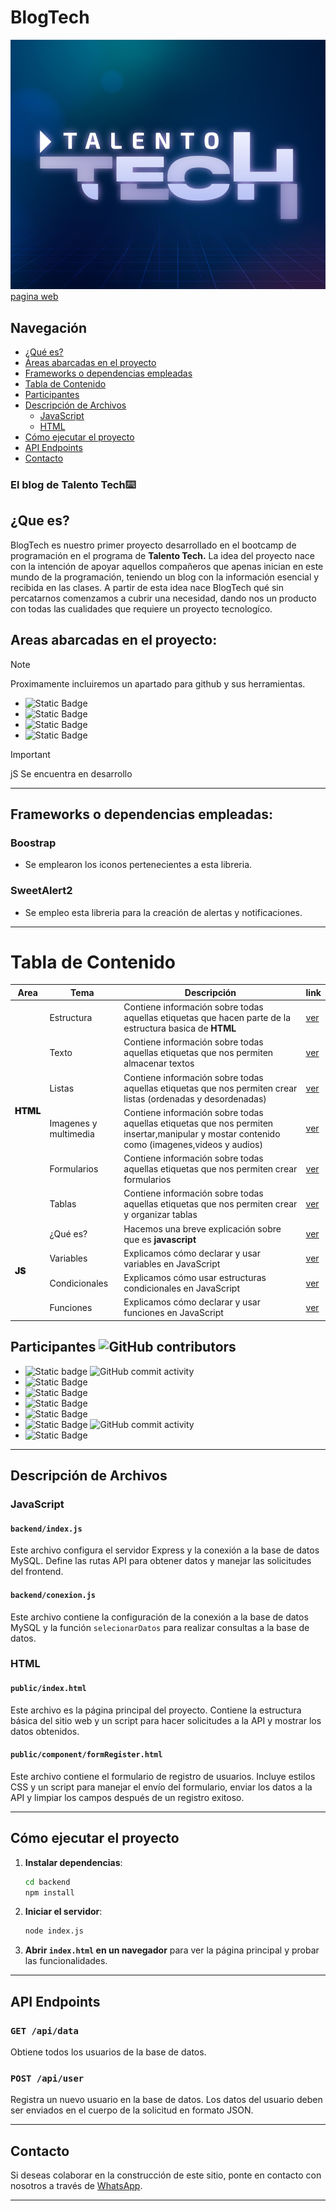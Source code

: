 # BlogTech
![logo de talento tech](./public/assets/image/talentoTechLogo.jpg)
[pagina web](https://gomezrkevinm.github.io/BlogTech/public/)

## Navegación

- [¿Qué es?](#que-es)
- [Áreas abarcadas en el proyecto](#areas-abarcadas-en-el-proyecto)
- [Frameworks o dependencias empleadas](#frameworks-o-dependencias-empleadas)
- [Tabla de Contenido](#tabla-de-contenido)
- [Participantes](#participantes-)
- [Descripción de Archivos](#descripción-de-archivos)
  - [JavaScript](#javascript)
  - [HTML](#html)
- [Cómo ejecutar el proyecto](#cómo-ejecutar-el-proyecto)
- [API Endpoints](#api-endpoints)
- [Contacto](#contacto)

<h3>El blog de Talento Tech⌨️</h3>

## ¿Que es?
BlogTech es nuestro primer proyecto desarrollado en el bootcamp de programación en el programa de <strong>Talento Tech.</strong>
La idea del proyecto nace con la intención de apoyar aquellos compañeros que apenas inician en este mundo de la programación, teniendo un blog con la información esencial y recibida en las clases.
A partir de esta idea nace BlogTech qué sin percatarnos comenzamos a cubrir una necesidad, dando nos un producto con todas las cualidades que requiere un proyecto tecnologíco. 

## Areas abarcadas en el proyecto:
> [!NOTE]
> Proximamente incluiremos un apartado para github y sus herramientas.

- ![Static Badge](https://img.shields.io/badge/Git-comandos_basicos-black?logo=git)
- ![Static Badge](https://img.shields.io/badge/Gitlab-solo_conexion_ssh-black?logo=gitlab)
- ![Static Badge](https://img.shields.io/badge/Html-estructuras_y_etiquetas-black.svg?logo=html)
- ![Static Badge](https://img.shields.io/badge/Javascript-conceptos_basicos-black?logo=javascript)

> [!IMPORTANT]
> jS Se encuentra en desarrollo

---
## Frameworks o dependencias empleadas:

### Boostrap
 * Se emplearon los iconos pertenecientes a esta libreria.

### SweetAlert2
 * Se empleo esta libreria para la creación de alertas y notificaciones.
---

# Tabla de Contenido

<table>
  <thead>
    <th style="text-align:center">Area</th>
    <th style="text-align:center">Tema</th>
    <th style="text-align:center">Descripción</th>
    <th style="text-align:center">link</th>
  </thead>
  <tbody>
  <tr>
    <td rowspan="6" style="font-weight:900">HTML</td>
    <td>Estructura</td>
    <td>Contiene información sobre todas aquellas etiquetas que hacen parte de la estructura basica de <strong>HTML</strong></td>
    <td><a href="https://gomezrkevinm.github.io/BlogTech/public/html/html.html">ver</a></td>
  </tr>
  <tr>
    <td>Texto</td>
    <td>Contiene información sobre todas aquellas etiquetas que nos permiten almacenar textos</td>
    <td><a href="https://gomezrkevinm.github.io/BlogTech/public/html/html.html">ver</a></td>
  </tr>
  <tr>
    <td>Listas</td>
    <td>Contiene información sobre todas aquellas etiquetas que nos permiten crear listas (ordenadas y desordenadas)</td>
    <td><a href="https://gomezrkevinm.github.io/BlogTech/public/html/html.html">ver</a></td>
  </tr>
  <tr>
    <td>Imagenes y multimedia</td>
    <td>Contiene información sobre todas aquellas etiquetas que nos permiten insertar,manipular y mostar contenido como (imagenes,videos y audios)</td>
    <td><a href="https://gomezrkevinm.github.io/BlogTech/public/html/html.html">ver</a></td>
  </tr>
  <tr>
    <td>Formularios</td>
    <td>Contiene información sobre todas aquellas etiquetas que nos permiten crear formularios</td>
    <td><a href="https://gomezrkevinm.github.io/BlogTech/public/html/html.html">ver</a></td>
  </tr>
  <tr>
    <td>Tablas</td>
    <td>Contiene información sobre todas aquellas etiquetas que nos permiten crear y organizar tablas</td>
    <td><a href="https://gomezrkevinm.github.io/BlogTech/public/html/html.html">ver</a></td>
  </tr>
    <tr>
    <td rowspan="4" style="font-weight:900">JS</td>
    <td>¿Qué es?</td>
    <td>Hacemos una breve explicación sobre que es <strong>javascript</strong></td>
    <td><a href="https://gomezrkevinm.github.io/BlogTech/public/html/js.html">ver</a></td>
  </tr>
  <tr>
    <td>Variables</td>
    <td>Explicamos cómo declarar y usar variables en JavaScript</td>
    <td><a href="https://gomezrkevinm.github.io/BlogTech/public/html/js.html">ver</a></td>
  </tr>
  <tr>
    <td>Condicionales</td>
    <td>Explicamos cómo usar estructuras condicionales en JavaScript</td>
    <td><a href="https://gomezrkevinm.github.io/BlogTech/public/html/js.html">ver</a></td>
  </tr>
  <tr>
    <td>Funciones</td>
    <td>Explicamos cómo declarar y usar funciones en JavaScript</td>
    <td><a href="https://gomezrkevinm.github.io/BlogTech/public/html/js.html">ver</a></td>
  </tr>
  </tbody>
</table>

## Participantes ![GitHub contributors](https://img.shields.io/github/contributors-anon/gomezrkevinm/BlogTech)
- ![Static badge](https://img.shields.io/badge/Kevin_Gómez-000?style=for-the-badge&logo=github&logoColor=white) ![GitHub commit activity](https://img.shields.io/github/commit-activity/t/gomezrkevinm/BlogTech)
- ![Static Badge](https://img.shields.io/badge/Ivan_Quientero-000?style=for-the-badge&logo=github&logoColor=white)
- ![Static Badge](https://img.shields.io/badge/Ana_Ahumada-000?style=for-the-badge&logo=github&logoColor=white)
- ![Static Badge](https://img.shields.io/badge/Luis_Ozuna-000?style=for-the-badge&logo=github&logoColor=white)
- ![Static Badge](https://img.shields.io/badge/Jair_Hamburger-000?style=for-the-badge&logo=github&logoColor=white)
- ![Static Badge](https://img.shields.io/badge/Jailer_Vasco-000?style=for-the-badge&logo=github&logoColor=white) ![GitHub commit activity](https://img.shields.io/github/commit-activity/t/ImJay18/BlogTech)
- ![Static Badge](https://img.shields.io/badge/Yerlis_Manjarrez-000?style=for-the-badge&logo=github&logoColor=white) 

---
## Descripción de Archivos

### JavaScript

#### `backend/index.js`
Este archivo configura el servidor Express y la conexión a la base de datos MySQL. Define las rutas API para obtener datos y manejar las solicitudes del frontend.

#### `backend/conexion.js`
Este archivo contiene la configuración de la conexión a la base de datos MySQL y la función `selecionarDatos` para realizar consultas a la base de datos.

### HTML

#### `public/index.html`
Este archivo es la página principal del proyecto. Contiene la estructura básica del sitio web y un script para hacer solicitudes a la API y mostrar los datos obtenidos.

#### `public/component/formRegister.html`
Este archivo contiene el formulario de registro de usuarios. Incluye estilos CSS y un script para manejar el envío del formulario, enviar los datos a la API y limpiar los campos después de un registro exitoso.

---

## Cómo ejecutar el proyecto

1. **Instalar dependencias**:
    ```sh
    cd backend
    npm install
    ```

2. **Iniciar el servidor**:
    ```sh
    node index.js
    ```

3. **Abrir `index.html` en un navegador** para ver la página principal y probar las funcionalidades.

---

## API Endpoints

### `GET /api/data`
Obtiene todos los usuarios de la base de datos.

### `POST /api/user`
Registra un nuevo usuario en la base de datos. Los datos del usuario deben ser enviados en el cuerpo de la solicitud en formato JSON.

---

## Contacto

Si deseas colaborar en la construcción de este sitio, ponte en contacto con nosotros a través de [WhatsApp](https://api.whatsapp.com/send?phone=573215970852&text=hola%20quiero%20participar%20en%20el%20blog%20de%20talento%20tech:).

---
